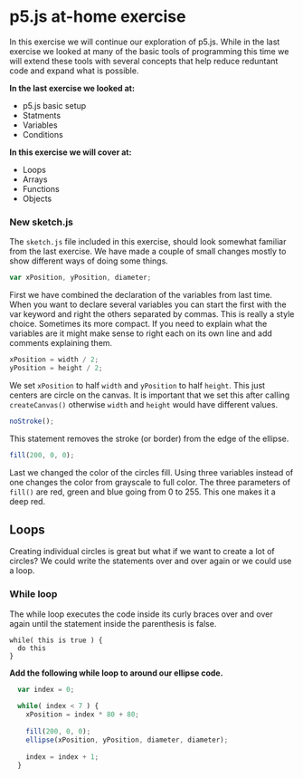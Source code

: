 # p5.js at-home exercise

In this exercise we will continue our exploration of p5.js. While in the last exercise we looked at many of the basic tools of programming this time we will extend these tools with several concepts that help reduce reduntant code and expand what is possible.

**In the last exercise we looked at:**

* p5.js basic setup
* Statments
* Variables
* Conditions

**In this exercise we will cover at:**

* Loops
* Arrays
* Functions
* Objects

### New sketch.js

The `sketch.js` file included in this exercise, should look somewhat familiar from the last exercise. We have made a couple of small changes mostly to show different ways of doing some things.

```javascript
var xPosition, yPosition, diameter;
```

First we have combined the declaration of the variables from last time. When you want to declare several variables you can start the first with the var keyword and right the others separated by commas. This is really a style choice. Sometimes its more compact. If you need to explain what the variables are it might make sense to right each on its own line and add comments explaining them.

```javascript
xPosition = width / 2;
yPosition = height / 2;
```

We set `xPosition` to half `width` and `yPosition` to half `height`. This just centers are circle on the canvas. It is important that we set this after calling `createCanvas()` otherwise `width` and `height` would have different values.

```javascript
noStroke();
```

This statement removes the stroke (or border) from the edge of the ellipse.

```javascript
fill(200, 0, 0);
```

Last we changed the color of the circles fill. Using three variables instead of one changes the color from grayscale to full color. The three parameters of `fill()` are red, green and blue going from 0 to 255. This one makes it a deep red.

## Loops

Creating individual circles is great but what if we want to create a lot of circles? We could write the statements over and over again or we could use a loop.

### While loop

The while loop executes the code inside its curly braces over and over again until the statement inside the parenthesis is false. 

```
while( this is true ) {
  do this
}
```

**Add the following while loop to around our ellipse code.**

```javascript
  var index = 0;
  
  while( index < 7 ) {
    xPosition = index * 80 + 80;
    
    fill(200, 0, 0);
    ellipse(xPosition, yPosition, diameter, diameter);
    
    index = index + 1;
  }
```

